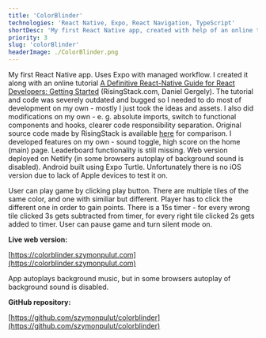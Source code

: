 ```yaml
---
title: 'ColorBlinder'
technologies: 'React Native, Expo, React Navigation, TypeScript'
shortDesc: 'My first React Native app, created with help of an online tutorial, but extensively further developed on my own.'
priority: 3
slug: 'colorBlinder'
headerImage: ./ColorBlinder.png
---
```


My first React Native app. Uses Expo with managed workflow. I created it along with an online tutorial [A Definitive React-Native Guide for React Developers: Getting Started](https://blog.risingstack.com/a-definitive-react-native-guide-for-react-developers/) (RisingStack.com, Daniel Gergely). The tutorial and code was severely outdated and bugged so I needed to do most of development on my own - mostly I just took the ideas and assets. I also did modifications on my own - e. g. absolute imports, switch to functional components and hooks, clearer code responsibility separation. Original source code made by RisingStack is available [here](https://github.com/RisingStack/colorblinder) for comparison. I developed features on my own - sound toggle, high score on the home (main) page. Leaderboard functionality is still missing. Web version deployed on Netlify (in some browsers autoplay of background sound is disabled). Android built using Expo Turtle. Unfortunately there is no iOS version due to lack of Apple devices to test it on.

User can play game by clicking play button. There are multiple tiles of the same color, and one with similiar but different. Player has to click the different one in order to gain points. There is a 15s timer - for every wrong tile clicked 3s gets subtracted from timer, for every right tile clicked 2s gets added to timer. User can pause game and turn silent mode on.

**Live web version:**

[https://colorblinder.szymonpulut.com](https://colorblinder.szymonpulut.com)

App autoplays background music, but in some browsers autoplay of background sound is disabled.

**GitHub repository:**

[https://github.com/szymonpulut/colorblinder](https://github.com/szymonpulut/colorblinder)

